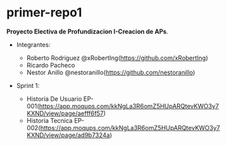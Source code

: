 # primer-repo1

**Proyecto Electiva de Profundizacion I-Creacion de APs**.
- Integrantes:
   - Roberto Rodriguez @xRobertIng(https://github.com/xRobertIng)
   - Ricardo Pacheco 
   - Nestor Anillo @nestoranillo(https://github.com/nestoranillo)

- Sprint 1:
   - Historia De Usuario EP-001(https://app.moqups.com/kkNgLa3R6omZ5HUpARQtevKWO3y7KXND/view/page/aefff6f57)
   - Historia Tecnica EP-002(https://app.moqups.com/kkNgLa3R6omZ5HUpARQtevKWO3y7KXND/view/page/ad9b7324a)

